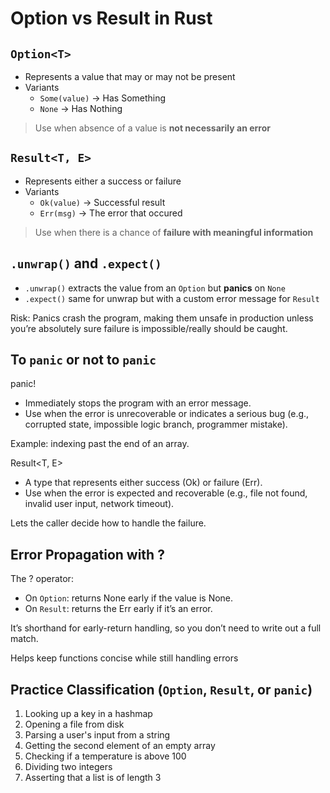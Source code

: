 # Option vs Result in Rust

## `Option<T>`

- Represents a value that may or may not be present
- Variants
  - `Some(value)` -> Has Something
  - `None` -> Has Nothing

> Use when absence of a value is **not necessarily an error**

## `Result<T, E>`

- Represents either a success or failure
- Variants
  - `Ok(value)` -> Successful result
  - `Err(msg)` -> The error that occured

> Use when there is a chance of **failure with meaningful information**

## `.unwrap()` and `.expect()`

- `.unwrap()` extracts the value from an `Option` but **panics** on `None`
- `.expect()` same for unwrap but with a custom error message for `Result`

Risk: Panics crash the program, making them unsafe in production unless you’re absolutely sure failure is impossible/really should be caught.

## To `panic` or not to `panic`

panic!

- Immediately stops the program with an error message.
- Use when the error is unrecoverable or indicates a serious bug (e.g., corrupted state, impossible logic branch, programmer mistake).

Example: indexing past the end of an array.

Result<T, E>

- A type that represents either success (Ok) or failure (Err).
- Use when the error is expected and recoverable (e.g., file not found, invalid user input, network timeout).

Lets the caller decide how to handle the failure.

## Error Propagation with ?

The ? operator:

- On `Option`: returns None early if the value is None.
- On `Result`: returns the Err early if it’s an error.

It’s shorthand for early-return handling, so you don’t need to write out a full match.

Helps keep functions concise while still handling errors

## Practice Classification (`Option`, `Result`, or `panic`)

1. Looking up a key in a hashmap
2. Opening a file from disk
3. Parsing a user's input from a string
4. Getting the second element of an empty array
5. Checking if a temperature is above 100
6. Dividing two integers
7. Asserting that a list is of length 3
